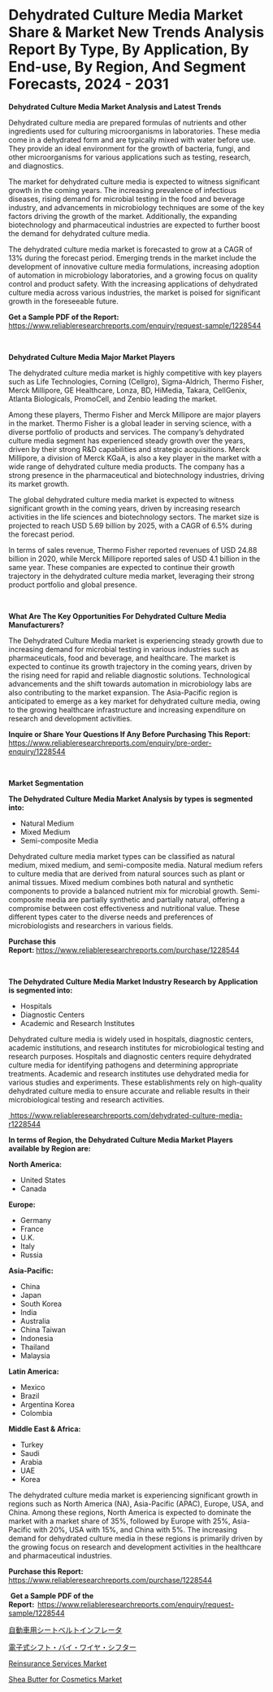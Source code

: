 <p><h1>Dehydrated Culture Media Market Share & Market New Trends Analysis Report By Type, By Application, By End-use, By Region, And Segment Forecasts, 2024 - 2031</h1></p><p><strong>Dehydrated Culture Media Market Analysis and Latest Trends</strong></p>
<p><p>Dehydrated culture media are prepared formulas of nutrients and other ingredients used for culturing microorganisms in laboratories. These media come in a dehydrated form and are typically mixed with water before use. They provide an ideal environment for the growth of bacteria, fungi, and other microorganisms for various applications such as testing, research, and diagnostics.</p><p>The market for dehydrated culture media is expected to witness significant growth in the coming years. The increasing prevalence of infectious diseases, rising demand for microbial testing in the food and beverage industry, and advancements in microbiology techniques are some of the key factors driving the growth of the market. Additionally, the expanding biotechnology and pharmaceutical industries are expected to further boost the demand for dehydrated culture media.</p><p>The dehydrated culture media market is forecasted to grow at a CAGR of 13% during the forecast period. Emerging trends in the market include the development of innovative culture media formulations, increasing adoption of automation in microbiology laboratories, and a growing focus on quality control and product safety. With the increasing applications of dehydrated culture media across various industries, the market is poised for significant growth in the foreseeable future.</p></p>
<p><strong>Get a Sample PDF of the Report:&nbsp;</strong> <a href="https://www.reliableresearchreports.com/enquiry/request-sample/1228544">https://www.reliableresearchreports.com/enquiry/request-sample/1228544</a></p>
<p>&nbsp;</p>
<p><strong>Dehydrated Culture Media Major Market Players</strong></p>
<p><p>The dehydrated culture media market is highly competitive with key players such as Life Technologies, Corning (Cellgro), Sigma-Aldrich, Thermo Fisher, Merck Millipore, GE Healthcare, Lonza, BD, HiMedia, Takara, CellGenix, Atlanta Biologicals, PromoCell, and Zenbio leading the market. </p><p>Among these players, Thermo Fisher and Merck Millipore are major players in the market. Thermo Fisher is a global leader in serving science, with a diverse portfolio of products and services. The company’s dehydrated culture media segment has experienced steady growth over the years, driven by their strong R&D capabilities and strategic acquisitions. Merck Millipore, a division of Merck KGaA, is also a key player in the market with a wide range of dehydrated culture media products. The company has a strong presence in the pharmaceutical and biotechnology industries, driving its market growth.</p><p>The global dehydrated culture media market is expected to witness significant growth in the coming years, driven by increasing research activities in the life sciences and biotechnology sectors. The market size is projected to reach USD 5.69 billion by 2025, with a CAGR of 6.5% during the forecast period.</p><p>In terms of sales revenue, Thermo Fisher reported revenues of USD 24.88 billion in 2020, while Merck Millipore reported sales of USD 4.1 billion in the same year. These companies are expected to continue their growth trajectory in the dehydrated culture media market, leveraging their strong product portfolio and global presence.</p></p>
<p>&nbsp;</p>
<p><strong>What Are The Key Opportunities For Dehydrated Culture Media Manufacturers?</strong></p>
<p><p>The Dehydrated Culture Media market is experiencing steady growth due to increasing demand for microbial testing in various industries such as pharmaceuticals, food and beverage, and healthcare. The market is expected to continue its growth trajectory in the coming years, driven by the rising need for rapid and reliable diagnostic solutions. Technological advancements and the shift towards automation in microbiology labs are also contributing to the market expansion. The Asia-Pacific region is anticipated to emerge as a key market for dehydrated culture media, owing to the growing healthcare infrastructure and increasing expenditure on research and development activities.</p></p>
<p><strong>Inquire or Share Your Questions If Any Before Purchasing This Report:</strong> <a href="https://www.reliableresearchreports.com/enquiry/pre-order-enquiry/1228544">https://www.reliableresearchreports.com/enquiry/pre-order-enquiry/1228544</a></p>
<p>&nbsp;</p>
<p><strong>Market Segmentation</strong></p>
<p><strong>The Dehydrated Culture Media Market Analysis by types is segmented into:</strong></p>
<p><ul><li>Natural Medium</li><li>Mixed Medium</li><li>Semi-composite Media</li></ul></p>
<p><p>Dehydrated culture media market types can be classified as natural medium, mixed medium, and semi-composite media. Natural medium refers to culture media that are derived from natural sources such as plant or animal tissues. Mixed medium combines both natural and synthetic components to provide a balanced nutrient mix for microbial growth. Semi-composite media are partially synthetic and partially natural, offering a compromise between cost effectiveness and nutritional value. These different types cater to the diverse needs and preferences of microbiologists and researchers in various fields.</p></p>
<p><strong>Purchase this Report:&nbsp;</strong><a href="https://www.reliableresearchreports.com/purchase/1228544">https://www.reliableresearchreports.com/purchase/1228544</a></p>
<p>&nbsp;</p>
<p><strong>The Dehydrated Culture Media Market Industry Research by Application is segmented into:</strong></p>
<p><ul><li>Hospitals</li><li>Diagnostic Centers</li><li>Academic and Research Institutes</li></ul></p>
<p><p>Dehydrated culture media is widely used in hospitals, diagnostic centers, academic institutions, and research institutes for microbiological testing and research purposes. Hospitals and diagnostic centers require dehydrated culture media for identifying pathogens and determining appropriate treatments. Academic and research institutes use dehydrated media for various studies and experiments. These establishments rely on high-quality dehydrated culture media to ensure accurate and reliable results in their microbiological testing and research activities.</p></p>
<p><a href="https://www.reliableresearchreports.com/dehydrated-culture-media-r1228544">&nbsp;https://www.reliableresearchreports.com/dehydrated-culture-media-r1228544</a></p>
<p><strong>In terms of Region, the Dehydrated Culture Media Market Players available by Region are:</strong></p>
<p>
    <p> <strong> North America: </strong>
        <ul>
            <li>United States</li>
            <li>Canada</li>
        </ul>
        </p> 
    <p> <strong> Europe: </strong>
        <ul>
            <li>Germany</li>
            <li>France</li>
            <li>U.K.</li>
            <li>Italy</li>
            <li>Russia</li>
        </ul>
        </p> 
    <p> <strong> Asia-Pacific: </strong>
        <ul>
            <li>China</li>
            <li>Japan</li>
            <li>South Korea</li>
            <li>India</li>
            <li>Australia</li>
            <li>China Taiwan</li>
            <li>Indonesia</li>
            <li>Thailand</li>
            <li>Malaysia</li>
        </ul>
        </p> 
    <p> <strong> Latin America: </strong>
        <ul>
            <li>Mexico</li>
            <li>Brazil</li>
            <li>Argentina Korea</li>
            <li>Colombia</li>
        </ul>
        </p> 
    <p> <strong> Middle East & Africa: </strong>
        <ul>
            <li>Turkey</li>
            <li>Saudi</li>
            <li>Arabia</li>
            <li>UAE</li>
            <li>Korea</li>
        </ul>
    </p>
    </p>
<p><p>The dehydrated culture media market is experiencing significant growth in regions such as North America (NA), Asia-Pacific (APAC), Europe, USA, and China. Among these regions, North America is expected to dominate the market with a market share of 35%, followed by Europe with 25%, Asia-Pacific with 20%, USA with 15%, and China with 5%. The increasing demand for dehydrated culture media in these regions is primarily driven by the growing focus on research and development activities in the healthcare and pharmaceutical industries.</p></p>
<p><strong>Purchase this Report: </strong><a href="https://www.reliableresearchreports.com/purchase/1228544">https://www.reliableresearchreports.com/purchase/1228544</a></p>
<p>&nbsp;<strong>Get a Sample PDF of the Report:&nbsp;&nbsp;</strong><a href="https://www.reliableresearchreports.com/enquiry/request-sample/1228544">https://www.reliableresearchreports.com/enquiry/request-sample/1228544</a></p>
<p><strong></strong></p>
<p><p><a href="https://github.com/SantosDicki04/Market-Research-Report-List-2/blob/main/4862508178142.md">自動車用シートベルトインフレータ</a></p><p><a href="https://github.com/alyle7648/Market-Research-Report-List-2/blob/main/5782994178143.md">電子式シフト・バイ・ワイヤ・シフター</a></p><p><a href="https://github.com/julyju69/Market-Research-Report-List-4/blob/main/reinsurance-services-market.md">Reinsurance Services Market</a></p><p><a href="https://github.com/gdfhhhj/Market-Research-Report-List-5/blob/main/shea-butter-for-cosmetics-market.md">Shea Butter for Cosmetics Market</a></p></p>